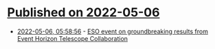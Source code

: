 # [Published on 2022-05-06](index.md)

* [2022-05-06, 05:58:56](https://news.ycombinator.com/item?id=31281773) - [ESO event on groundbreaking results from Event Horizon Telescope Collaboration](https://www.eso.org/public/announcements/ann22006/)
